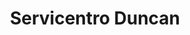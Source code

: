 ---
title: "Servicentro Duncan"
url: /caracas/servicentro-duncan-av-la-facultad/
shop: piezas de automóviles
---